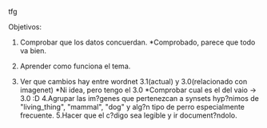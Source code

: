 tfg

Objetivos:
1. Comprobar que los datos concuerdan.
    *Comprobado, parece que todo va bien.
2. Aprender como funciona el tema.

3. Ver que cambios hay entre wordnet 3.1(actual) y 3.0(relacionado con imagenet)
    *Ni idea, pero tengo el 3.0
    *Comprobar cual es el del vaio -> 3.0 :D
4.Agrupar las im?genes que pertenezcan a synsets hyp?nimos de "living_thing", "mammal", "dog"
    y alg?n tipo de perro especialmente frecuente.
5.Hacer que el c?digo sea legible y ir document?ndolo.